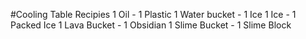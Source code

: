 #Cooling Table Recipies
1 Oil - 1 Plastic
1 Water bucket - 1 Ice
1 Ice - 1 Packed Ice
1 Lava Bucket - 1 Obsidian
1 Slime Bucket - 1 Slime Block
